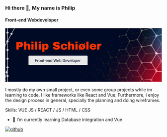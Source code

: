 ### Hi there 👋, My name is Philip
#### Front-end Webdeveloper
![Front-end Webdeveloper](https://github.com/Pschioeler/Pschioeler/blob/main/webdev%20banner.jpg)

I mostly do my own small project, or even some group projects while im learning to code. I like frameworks like React and Vue. Furthermore, i enjoy the design process in general, specially the planning and doing wireframes.

Skills: VUE JS / REACT / JS / HTML / CSS

- 🌱 I’m currently learning Database integration and Vue 


[<img src='https://cdn.jsdelivr.net/npm/simple-icons@3.0.1/icons/github.svg' alt='github' height='40'>](https://github.com/Pschioeler)  

